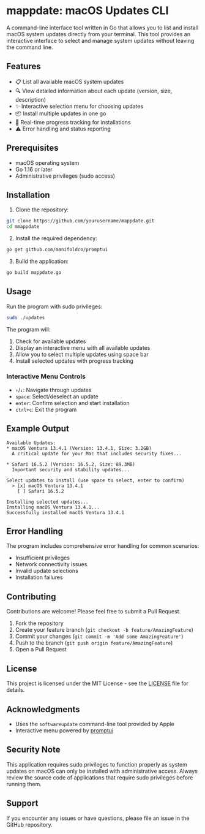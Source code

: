 # mappdate: macOS Updates CLI

A command-line interface tool written in Go that allows you to list and install macOS system updates directly from your terminal. This tool provides an interactive interface to select and manage system updates without leaving the command line.

## Features

- 📋 List all available macOS system updates
- 🔍 View detailed information about each update (version, size, description)
- ✨ Interactive selection menu for choosing updates
- 📦 Install multiple updates in one go
- 🚦 Real-time progress tracking for installations
- ⚠️ Error handling and status reporting

## Prerequisites

- macOS operating system
- Go 1.16 or later
- Administrative privileges (sudo access)

## Installation

1. Clone the repository:
```bash
git clone https://github.com/yourusername/mappdate.git
cd mmappdate
```

2. Install the required dependency:
```bash
go get github.com/manifoldco/promptui
```

3. Build the application:
```bash
go build mappdate.go
```

## Usage

Run the program with sudo privileges:

```bash
sudo ./updates
```

The program will:
1. Check for available updates
2. Display an interactive menu with all available updates
3. Allow you to select multiple updates using space bar
4. Install selected updates with progress tracking

### Interactive Menu Controls

- `↑`/`↓`: Navigate through updates
- `space`: Select/deselect an update
- `enter`: Confirm selection and start installation
- `ctrl+c`: Exit the program

## Example Output

```
Available Updates:
* macOS Ventura 13.4.1 (Version: 13.4.1, Size: 3.2GB)
  A critical update for your Mac that includes security fixes...

* Safari 16.5.2 (Version: 16.5.2, Size: 89.3MB)
  Important security and stability updates...

Select updates to install (use space to select, enter to confirm)
  > [x] macOS Ventura 13.4.1
    [ ] Safari 16.5.2

Installing selected updates...
Installing macOS Ventura 13.4.1...
Successfully installed macOS Ventura 13.4.1
```

## Error Handling

The program includes comprehensive error handling for common scenarios:
- Insufficient privileges
- Network connectivity issues
- Invalid update selections
- Installation failures

## Contributing

Contributions are welcome! Please feel free to submit a Pull Request.

1. Fork the repository
2. Create your feature branch (`git checkout -b feature/AmazingFeature`)
3. Commit your changes (`git commit -m 'Add some AmazingFeature'`)
4. Push to the branch (`git push origin feature/AmazingFeature`)
5. Open a Pull Request

## License

This project is licensed under the MIT License - see the [LICENSE](LICENSE) file for details.

## Acknowledgments

- Uses the `softwareupdate` command-line tool provided by Apple
- Interactive menu powered by [promptui](https://github.com/manifoldco/promptui)

## Security Note

This application requires sudo privileges to function properly as system updates on macOS can only be installed with administrative access. Always review the source code of applications that require sudo privileges before running them.

## Support

If you encounter any issues or have questions, please file an issue in the GitHub repository.
